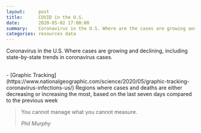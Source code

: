 ```yaml
---
layout:     post
title:      COVID in the U.S.
date:       2020-05-02 17:00:00
summary:    Coronavirus in the U.S. Where are the cases are growing and declining
categories: resources data
---
```



Coronavirus in the U.S. Where cases are growing and declining, including state-by-state trends in coronavirus cases.

<br>
- [Graphic Tracking](https://www.nationalgeographic.com/science/2020/05/graphic-tracking-coronavirus-infections-us/) Regions where cases and deaths are either decreasing or increasing the most, based on the last seven days compared to the previous week
<br>

<blockquote>
  <p>
  You cannot manage what you cannot measure.
  </p>
  <footer><cite title="Phil Murphy">Phil Murphy</cite></footer>
</blockquote>
